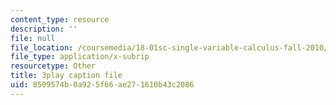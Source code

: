 ```yaml
---
content_type: resource
description: ''
file: null
file_location: /coursemedia/18-01sc-single-variable-calculus-fall-2010/8509574b0a925f66ae271610b43c2086_ryLdyDrBfvI.vtt
file_type: application/x-subrip
resourcetype: Other
title: 3play caption file
uid: 8509574b-0a92-5f66-ae27-1610b43c2086
---
```

